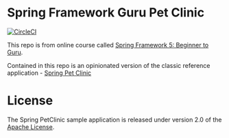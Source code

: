 # Spring Framework Guru Pet Clinic
[![CircleCI](https://circleci.com/gh/johnsales/sfg-pet-clinic.svg?style=svg)](https://circleci.com/gh/johnsales/sfg-pet-clinic)

This repo is from online course called [Spring Framework 5: Beginner to Guru](https://www.udemy.com/spring-framework-5-beginner-to-guru/?couponCode=GITHUB_SFGPETCLINIC).

Contained in this repo is an opinionated version of the classic reference application - [Spring Pet Clinic](https://github.com/spring-projects/spring-petclinic)



# License

The Spring PetClinic sample application is released under version 2.0 of the [Apache License](http://www.apache.org/licenses/LICENSE-2.0).
